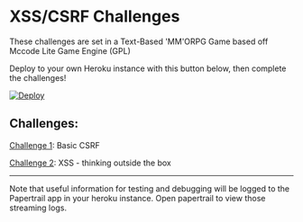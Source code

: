 # XSS/CSRF Challenges

These challenges are set in a Text-Based 'MM'ORPG Game based off Mccode Lite Game Engine (GPL)

Deploy to your own Heroku instance with this button below, then complete the challenges!

[![Deploy](https://www.herokucdn.com/deploy/button.png)](https://heroku.com/deploy)

Challenges:
----------------------

[Challenge 1](https://github.com/breakthenet/xss-exercises/blob/master/challenges/challenge_1.md): Basic CSRF

[Challenge 2](https://github.com/breakthenet/xss-exercises/blob/master/challenges/challenge_2.md): XSS - thinking outside the box


----------------------

Note that useful information for testing and debugging will be logged to the Papertrail app in your heroku instance. Open papertrail to view those streaming logs.
